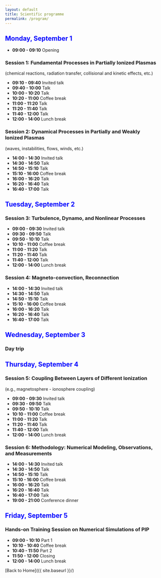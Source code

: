 ```yaml
---
layout: default
title: Scientific programme
permalink: /program/
---
```


## <span style="color:blue;">Monday, September 1</span>

- **09:00 - 09:10** Opening

### Session 1: Fundamental Processes in Partially Ionized Plasmas
(chemical reactions, radiation transfer, collisional and kinetic effects, etc.)

- **09:10 - 09:40** Invited talk
- **09:40 - 10:00** Talk
- **10:00 - 10:20** Talk
- **10:20 - 11:00** Coffee break
- **11:00 - 11:20** Talk
- **11:20 - 11:40** Talk
- **11:40 - 12:00** Talk
- **12:00 - 14:00** Lunch break

### Session 2: Dynamical Processes in Partially and Weakly Ionized Plasmas
(waves, instabilities, flows, winds, etc.)

- **14:00 - 14:30** Invited talk
- **14:30 - 14:50** Talk
- **14:50 - 15:10** Talk
- **15:10 - 16:00** Coffee break
- **16:00 - 16:20** Talk
- **16:20 - 16:40** Talk
- **16:40 - 17:00** Talk


## <span style="color:blue;">Tuesday, September 2</span>

### Session 3: Turbulence, Dynamo, and Nonlinear Processes

- **09:00 - 09:30** Invited talk
- **09:30 - 09:50** Talk
- **09:50 - 10:10** Talk
- **10:10 - 11:00** Coffee break
- **11:00 - 11:20** Talk
- **11:20 - 11:40** Talk
- **11:40 - 12:00** Talk
- **12:00 - 14:00** Lunch break

### Session 4: Magneto-convection, Reconnection

- **14:00 - 14:30** Invited talk
- **14:30 - 14:50** Talk
- **14:50 - 15:10** Talk
- **15:10 - 16:00** Coffee break
- **16:00 - 16:20** Talk
- **16:20 - 16:40** Talk
- **16:40 - 17:00** Talk

## <span style="color:blue;">Wednesday, September 3</span>
### Day trip 


## <span style="color:blue;">Thursday, September 4</span>

### Session 5: Coupling Between Layers of Different Ionization
(e.g., magnetosphere - ionosphere coupling)

- **09:00 - 09:30** Invited talk
- **09:30 - 09:50** Talk
- **09:50 - 10:10** Talk
- **10:10 - 11:00** Coffee break
- **11:00 - 11:20** Talk
- **11:20 - 11:40** Talk
- **11:40 - 12:00** Talk
- **12:00 - 14:00** Lunch break

### Session 6: Methodology: Numerical Modeling, Observations, and Measurements

- **14:00 - 14:30** Invited talk
- **14:30 - 14:50** Talk
- **14:50 - 15:10** Talk
- **15:10 - 16:00** Coffee break
- **16:00 - 16:20** Talk
- **16:20 - 16:40** Talk
- **16:40 - 17:00** Talk
- **19:00 - 21:00** Conference dinner


## <span style="color:blue;">Friday, September 5</span>

### Hands-on Training Session on Numerical Simulations of PIP

- **09:00 - 10:10** Part 1
- **10:10 - 10:40** Coffee break
- **10:40 - 11:50** Part 2
- **11:50 - 12:00** Closing
- **12:00 - 14:00** Lunch break





[Back to Home]({{ site.baseurl }}/)

